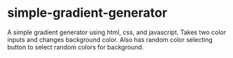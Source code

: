 # simple-gradient-generator
A simple gradient generator using html, css, and javascript.
Takes two color inputs and changes background color.
Also has random color selecting button to select random colors for background.
